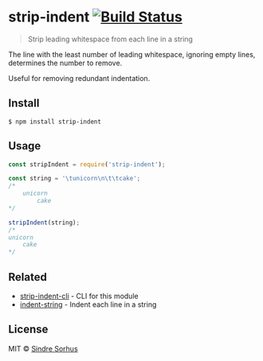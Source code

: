 # strip-indent [![Build Status](https://travis-ci.org/sindresorhus/strip-indent.svg?branch=master)](https://travis-ci.org/sindresorhus/strip-indent)

> Strip leading whitespace from each line in a string

The line with the least number of leading whitespace, ignoring empty lines, determines the number to remove.

Useful for removing redundant indentation.


## Install

```
$ npm install strip-indent
```


## Usage

```js
const stripIndent = require('strip-indent');

const string = '\tunicorn\n\t\tcake';
/*
	unicorn
		cake
*/

stripIndent(string);
/*
unicorn
	cake
*/
```


## Related

- [strip-indent-cli](https://github.com/sindresorhus/strip-indent-cli) - CLI for this module
- [indent-string](https://github.com/sindresorhus/indent-string) - Indent each line in a string


## License

MIT © [Sindre Sorhus](https://sindresorhus.com)
